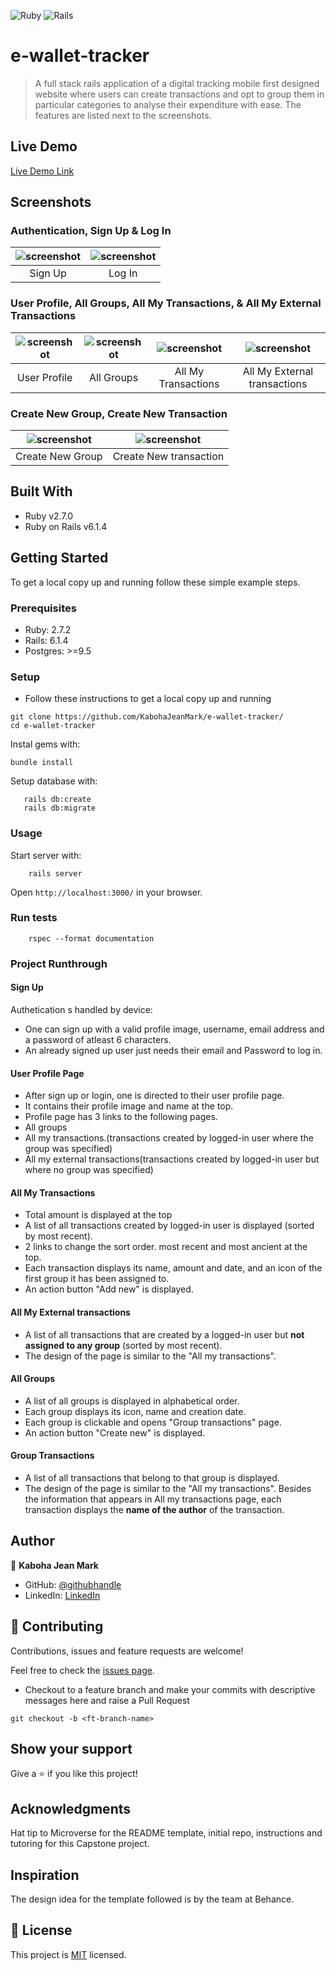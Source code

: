 <img alt="Ruby" src="https://img.shields.io/badge/ruby-%23CC342D.svg?&style=for-the-badge&logo=ruby&logoColor=white"/> <img alt="Rails" src="https://img.shields.io/badge/rails%20-%23CC0000.svg?&style=for-the-badge&logo=ruby-on-rails&logoColor=white"/>

# e-wallet-tracker 

> A full stack rails application of a digital tracking mobile first designed website where users can create transactions and opt to group them in particular categories to analyse their expenditure with ease. The features are listed next to the screenshots.

## Live Demo

[Live Demo Link](https://sheltered-hamlet-43209.herokuapp.com/)

## Screenshots

### Authentication, Sign Up & Log In

| ![screenshot](app/assets/images/signup.png) |![screenshot](app/assets/images/login.png) |
|:---:|:---:|
| Sign Up | Log In |

### User Profile, All Groups, All My Transactions, & All My External Transactions

| ![screenshot](app/assets/images/profile.png) |![screenshot](app/assets/images/all-groups.png) | ![screenshot](app/assets/images/my_transactions.png) |![screenshot](app/assets/images/my_ext_transactions.png) |
|:---:|:---:|:---:|:---:|
| User Profile | All Groups | All My Transactions | All My External transactions |

### Create New Group, Create New Transaction

| ![screenshot](app/assets/images/new-group.png) |![screenshot](app/assets/images/new-transaction.png) |
|:---:|:---:|
| Create New Group | Create New transaction |


## Built With

- Ruby v2.7.0
- Ruby on Rails v6.1.4

## Getting Started

To get a local copy up and running follow these simple example steps.

### Prerequisites

- Ruby: 2.7.2
- Rails: 6.1.4
- Postgres: >=9.5

### Setup

- Follow these instructions to get a local copy up and running
```
git clone https://github.com/KabohaJeanMark/e-wallet-tracker/
cd e-wallet-tracker
```
Instal gems with:

```
bundle install
```

Setup database with:

```
   rails db:create
   rails db:migrate
```

### Usage

Start server with:

```
    rails server
```

Open `http://localhost:3000/` in your browser.

### Run tests

```
    rspec --format documentation
```

### Project Runthrough
#### Sign Up
Authetication s handled by device:

- One can sign up with a valid profile image, username, email address and a password of atleast 6 characters.
- An already signed up user just needs their email and Password to log in.

#### User Profile Page
- After sign up or login, one is directed to their user profile page.
- It contains their profile image and name at the top.
- Profile page has 3 links to the following pages.
- All groups
- All my transactions.(transactions created by logged-in user where the group was specified)
- All my external transactions(transactions created by logged-in user but where no group was specified)

#### All My Transactions
- Total amount is displayed at the top
- A list of all transactions created by logged-in user is displayed (sorted by most recent).
- 2 links to change the sort order. most recent and most ancient at the top.
- Each transaction displays its name, amount and date, and an icon of the first group it has been assigned to.
- An action button "Add new" is displayed.

#### All My External transactions
- A list of all transactions that are created by a logged-in user but **not assigned to any group** (sorted by most recent).
- The design of the page is similar to the "All my transactions".

#### All Groups
- A list of all groups is displayed in alphabetical order.
- Each group displays its icon, name and creation date.
- Each group is clickable and opens "Group transactions" page.
- An action button "Create new" is displayed.

#### Group Transactions
- A list of all transactions that belong to that group is displayed.
- The design of the page is similar to the "All my transactions". Besides the information that appears in All my transactions page, each transaction displays the **name of the author** of the transaction.

## Author

👤 **Kaboha Jean Mark**

- GitHub: [@githubhandle](https://github.com/KabohaJeanMark)
- LinkedIn: [LinkedIn](https://www.linkedin.com/in/jean-mark-kaboha-software-engineer/)

## 🤝 Contributing

Contributions, issues and feature requests are welcome!

Feel free to check the [issues page](https://github.com/KabohaJeanMark/e-wallet-tracker/issues/).

- Checkout to a feature branch and make your commits with descriptive messages here and raise a Pull Request
```
git checkout -b <ft-branch-name>
```

## Show your support

Give a ⭐️ if you like this project!

## Acknowledgments

Hat tip to Microverse for the README template, initial repo, instructions and tutoring for this Capstone project.

## Inspiration

The design idea for the template followed is by the team at Behance. 

## 📝 License

This project is [MIT](./LICENSE) licensed.

